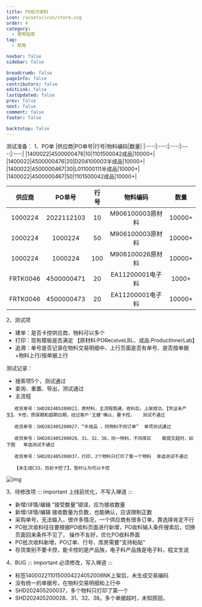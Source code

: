 ```yaml
---
title: PO批次收料
icon: /assets/icon/store.svg
order: 4
category:
  - 使用指南
tag:
  - 禁用

navbar: false
sidebar: false

breadcrumb: false
pageInfo: false
contributors: false
editLink: false
lastUpdated: false
prev: false
next: false
comment: false
footer: false

backtotop: false
---
```


测试准备：
1、PO单
|供应商|PO单号|行号|物料编码|数量|
|:---:|:---:|:---:|:---:|:---:|
|1400022|4500000476|10|1101500042成品|10000+|
|1400022|4500000476|20|D204100003半成品|10000+|
|1400022|4500000467|30|L011000111半成品|10000+|
|1400022|4500000467|50|1101500042成品|10000+|

|供应商|PO单号|行号|物料编码|数量|
|:---:|:---:|:---:|:---:|:---:|
|1000224|2022112103|10|M906100003原材料|10000+|
|1000224|1000224|50|M906100003原材料|10000+| 
|1000224|1000224|100|M906100026原材料|10000+| 
|FRTK0046|4500000471|20|EA11200001电子料|1000+|
|FRTK0046|4500000473|20|EA11200001电子料|10000+|

2、测试项
- 建单：是否卡控供应商、物料可以多个
- 打印：现有模板是否满足  【原材料:POReceiveLBL、成品:ProductInnerLab】
- 追溯：单号是否记录在物料交易明细中、上行页面是否有单号、是否按单据+物料上行/按单据上行

测试记录：
- 搜索项5个，测试通过
- 查询、重置、导出，测试通过
- 主流程
```
   收货单号：SHD202405200022，原材料，主流程跑通，收料后，上架成功，【凭证未产生】。卡控，质保期和超期日期，经过客户'王健'确认，要卡控。   测试不通过

   收货单号：SHD202405200027，“半成品 ，同物料不同订单”  单项测试通过

   收货单号：SHD202405200028、31、32、38，同一物料，不同库区    都提交超时，如下图   单选测试不通过

   收货单号：SHD202405200037，打印，2个物料只打印了第一个物料  单选测试不通过

   【未生成C33，目前卡控了】，暂时认为可以卡控
```
![img](/assets/image/PO批次提交超时.png)


3、待修改项
  ::: important
    上线前优化，不写入禅道
  :::
  - 新增/详情/编辑 “接受数量”错误，应为接收数量
  - 新增/详情/编辑 接收数量为负数，也能确认，应该限制正数
  - 采购单号，无法输入，很许多情况，一个供应商有很多订单，靠选择肯定不行
  - PO批次收料往往要根据PO收料页面进行新增，PO收料输入条件搜索后，切换页面回来条件不见了，
    操作不友好，优化PO收料界面
  - PO批次收料新增，PO订单、行号、库房需要“支持粘贴”
  - 存货类别不要卡控，能卡控的是产品族，电子料产品族是电子料，程文生说

4、BUG
  ::: important
    必须修改，写入禅道
  :::
  - 标签1400022110150004224052008NK上架后，未生成交易编码
  - 没有统一的单据号，在物料交易明细和上行中
  - SHD202405200037，多个物料只打印了第一个
  - SHD202405200028、31、32、38。多个单据超时，未知原因，

